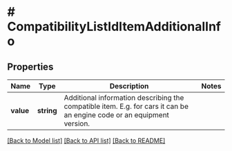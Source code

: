 # # CompatibilityListIdItemAdditionalInfo

## Properties

Name | Type | Description | Notes
------------ | ------------- | ------------- | -------------
**value** | **string** | Additional information describing the compatible item. E.g. for cars it can be an engine code or an equipment version. | 

[[Back to Model list]](../../README.md#documentation-for-models) [[Back to API list]](../../README.md#documentation-for-api-endpoints) [[Back to README]](../../README.md)


